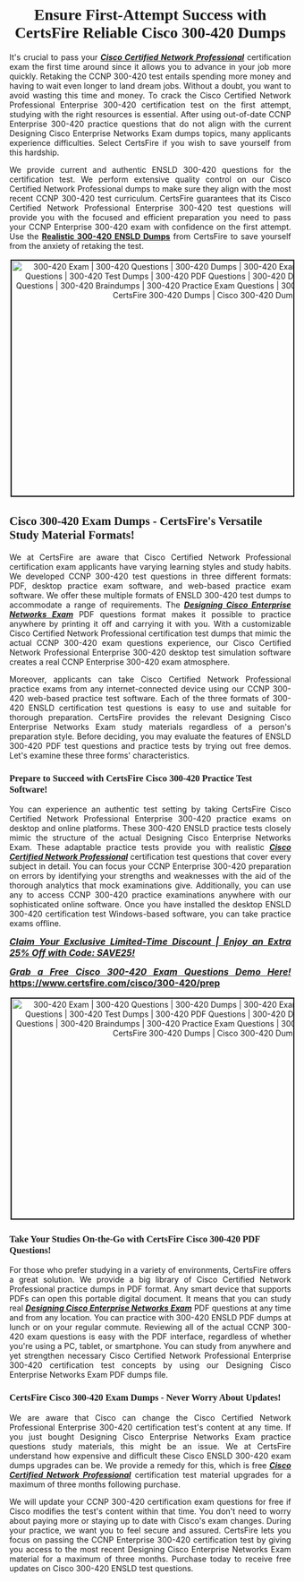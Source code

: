 <h1 style="text-align: center;"><strong><span style="display:block; color:#Black; "><span style="font-family:Tahoma,Times,serif;">Ensure First-Attempt Success with CertsFire Reliable Cisco 300-420 Dumps</span></span></strong></h1>

<p style="text-align:justify">It's crucial to pass your <u><em><strong>Cisco Certified Network Professional</strong></em></u> certification exam the first time around since it allows you to advance in your job more quickly. Retaking the CCNP 300-420 test entails spending more money and having to wait even longer to land dream jobs. Without a doubt, you want to avoid wasting this time and money. To crack the Cisco Certified Network Professional Enterprise 300-420 certification test on the first attempt, studying with the right resources is essential. After using out-of-date CCNP Enterprise 300-420 practice questions that do not align with the current Designing Cisco Enterprise Networks Exam dumps topics, many applicants experience difficulties. Select CertsFire if you wish to save yourself from this hardship.</p>

<p style="text-align:justify">We provide current and authentic ENSLD 300-420 questions for the certification test. We perform extensive quality control on our Cisco Certified Network Professional dumps to make sure they align with the most recent CCNP 300-420 test curriculum. CertsFire guarantees that its Cisco Certified Network Professional Enterprise 300-420 test questions will provide you with the focused and efficient preparation you need to pass your CCNP Enterprise 300-420 exam with confidence on the first attempt. Use the <strong><a href="https://www.certsfire.com/cisco/300-420/prep">Realistic 300-420 ENSLD Dumps</a></strong> from CertsFire to save yourself from the anxiety of retaking the test.</p>

<p style="text-align: center;"><img alt="300-420 Exam | 300-420 Questions | 300-420 Dumps | 300-420 Exam Dumps | 300-420 Exam Questions | 300-420 Test Dumps | 300-420 PDF Questions | 300-420 Dumps PDF | 300-420 Test Questions | 300-420 Braindumps | 300-420 Practice Exam Questions | 300-420 Exam PDF Questions | CertsFire 300-420 Dumps | Cisco 300-420 Dumps" src="https://i.imgur.com/BVDPnuk.jpeg" style="width: 700px; height: 420px; border-width: 2px; border-style: solid; margin: 2px;" /></p>

<h2><strong><span style="display:block; color:#Black; "><span style="font-family:Tahoma,Times,serif;">Cisco 300-420 Exam Dumps - CertsFire's Versatile Study Material Formats!</span></span></strong></h2>

<p style="text-align:justify">We at CertsFire are aware that Cisco Certified Network Professional certification exam applicants have varying learning styles and study habits. We developed CCNP 300-420 test questions in three different formats: PDF, desktop practice exam software, and web-based practice exam software. We offer these multiple formats of ENSLD 300-420 test dumps to accommodate a range of requirements. The <u><em><strong>Designing Cisco Enterprise Networks Exam</strong></em></u> PDF questions format makes it possible to practice anywhere by printing it off and carrying it with you. With a customizable Cisco Certified Network Professional certification test dumps that mimic the actual CCNP 300-420 exam questions experience, our Cisco Certified Network Professional Enterprise 300-420 desktop test simulation software creates a real CCNP Enterprise 300-420 exam atmosphere.</p>

<p style="text-align:justify">Moreover, applicants can take Cisco Certified Network Professional practice exams from any internet-connected device using our CCNP 300-420 web-based practice test software. Each of the three formats of 300-420 ENSLD certification test questions is easy to use and suitable for thorough preparation. CertsFire provides the relevant Designing Cisco Enterprise Networks Exam study materials regardless of a person's preparation style. Before deciding, you may evaluate the features of ENSLD 300-420 PDF test questions and practice tests by trying out free demos. Let's examine these three forms' characteristics.</p>

<h3><strong><span style="display:block; color:#Black; "><span style="font-family:Tahoma,Times,serif;">Prepare to Succeed with CertsFire Cisco 300-420 Practice Test Software!</span></span></strong></h3>

<p style="text-align:justify">You can experience an authentic test setting by taking CertsFire Cisco Certified Network Professional Enterprise 300-420 practice exams on desktop and online platforms. These 300-420 ENSLD practice tests closely mimic the structure of the actual Designing Cisco Enterprise Networks Exam. These adaptable practice tests provide you with realistic <u><em><strong>Cisco Certified Network Professional</strong></em></u> certification test questions that cover every subject in detail. You can focus your CCNP Enterprise 300-420 preparation on errors by identifying your strengths and weaknesses with the aid of the thorough analytics that mock examinations give. Additionally, you can use any to access CCNP 300-420 practice examinations anywhere with our sophisticated online software. Once you have installed the desktop ENSLD 300-420 certification test Windows-based software, you can take practice exams offline.</p>

<p style="text-align: justify;"><span style="font-size:16px;"><u><em><strong>Claim Your Exclusive Limited-Time Discount | Enjoy an Extra 25% Off with Code: SAVE25!</strong></em></u></span></p>

<p style="text-align: justify;"><span style="font-size:16px;"><u><em><strong>Grab a Free Cisco 300-420 Exam Questions Demo Here! </strong></em></u><strong><a href="https://www.certsfire.com/cisco/300-420/prep">https://www.certsfire.com/cisco/300-420/prep</a></strong></span></p>

<p style="text-align: center;"><img alt="300-420 Exam | 300-420 Questions | 300-420 Dumps | 300-420 Exam Dumps | 300-420 Exam Questions | 300-420 Test Dumps | 300-420 PDF Questions | 300-420 Dumps PDF | 300-420 Test Questions | 300-420 Braindumps | 300-420 Practice Exam Questions | 300-420 Exam PDF Questions | CertsFire 300-420 Dumps | Cisco 300-420 Dumps" src="https://i.imgur.com/2YaVQXX.jpeg" style="width: 700px; height: 393px; border-width: 2px; border-style: solid; margin: 2px;" /></p>

<h3><strong><span style="display:block; color:#Black; "><span style="font-family:Tahoma,Times,serif;">Take Your Studies On-the-Go with CertsFire Cisco 300-420 PDF Questions!</span></span></strong></h3>

<p style="text-align:justify">For those who prefer studying in a variety of environments, CertsFire offers a great solution. We provide a big library of Cisco Certified Network Professional practice dumps in PDF format. Any smart device that supports PDFs can open this portable digital document. It means that you can study real <u><em><strong>Designing Cisco Enterprise Networks Exam</strong></em></u> PDF questions at any time and from any location. You can practice with 300-420 ENSLD PDF dumps at lunch or on your regular commute. Reviewing all of the actual CCNP 300-420 exam questions is easy with the PDF interface, regardless of whether you're using a PC, tablet, or smartphone. You can study from anywhere and yet strengthen necessary Cisco Certified Network Professional Enterprise 300-420 certification test concepts by using our Designing Cisco Enterprise Networks Exam PDF dumps file.</p>

<h3><strong><span style="display:block; color:#Black; "><span style="font-family:Tahoma,Times,serif;">CertsFire Cisco 300-420 Exam Dumps - Never Worry About Updates!</span></span></strong></h3>

<p style="text-align:justify">We are aware that Cisco can change the Cisco Certified Network Professional Enterprise 300-420 certification test's content at any time. If you just bought Designing Cisco Enterprise Networks Exam practice questions study materials, this might be an issue. We at CertsFire understand how expensive and difficult these Cisco ENSLD 300-420 exam dumps upgrades can be. We provide a remedy for this, which is free <u><em><strong>Cisco Certified Network Professional</strong></em></u> certification test material upgrades for a maximum of three months following purchase.</p>

<p style="text-align:justify">We will update your CCNP 300-420 certification exam questions for free if Cisco modifies the test's content within that time. You don't need to worry about paying more or staying up to date with Cisco's exam changes. During your practice, we want you to feel secure and assured. CertsFire lets you focus on passing the CCNP Enterprise 300-420 certification test by giving you access to the most recent Designing Cisco Enterprise Networks Exam material for a maximum of three months. Purchase today to receive free updates on Cisco 300-420 ENSLD test questions.</p>
